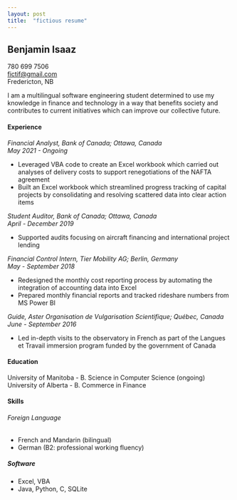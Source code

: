 ```yaml
---
layout: post
title:  "fictious resume"
---
```


## Benjamin Isaaz  
780 699 7506  
fictif@gmail.com  
Fredericton, NB  

I am a multilingual software engineering student determined to use my knowledge in finance and technology in a way that benefits society and contributes to current initiatives which can improve our collective future.

#### Experience
*Financial Analyst, Bank of Canada; Ottawa, Canada*  
*May 2021 - Ongoing*
- Leveraged VBA code to create an Excel workbook which carried out analyses of delivery costs to support renegotiations of the NAFTA agreement
- Built an Excel workbook which streamlined progress tracking of capital projects by consolidating and resolving scattered data into clear action items

*Student Auditor, Bank of Canada; Ottawa, Canada*  
*April - December 2019*
- Supported audits focusing on aircraft financing and international project lending

*Financial Control Intern, Tier Mobility AG; Berlin, Germany*  
*May - September 2018*
- Redesigned the monthly cost reporting process by automating the integration of accounting data into Excel
- Prepared monthly financial reports and tracked rideshare numbers from MS Power BI

*Guide, Aster Organisation de Vulgarisation Scientifique; Québec, Canada*  
*June - September 2016*
- Led in-depth visits to the observatory in French as part of the Langues et Travail immersion program funded by the government of Canada

#### Education
University of Manitoba - B. Science in Computer Science (ongoing)
University of Alberta - B. Commerce in Finance

#### Skills
###### Foreign Language
- French and Mandarin (bilingual)
- German (B2: professional working fluency)

##### Software
- Excel, VBA
- Java, Python, C, SQLite
